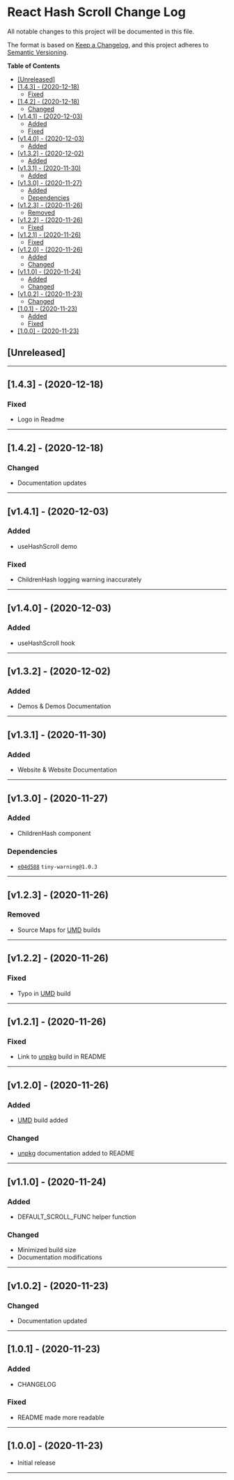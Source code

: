 # React Hash Scroll Change Log <!-- omit in toc -->

All notable changes to this project will be documented in this file.

The format is based on [Keep a Changelog](http://keepachangelog.com/), and this project adheres to [Semantic Versioning](https://semver.org/spec/v2.0.0.html).

**Table of Contents**

- [[Unreleased]](#unreleased)
- [[1.4.3] - (2020-12-18)](#143---2020-12-18)
  - [Fixed](#fixed)
- [[1.4.2] - (2020-12-18)](#142---2020-12-18)
  - [Changed](#changed)
- [[v1.4.1] - (2020-12-03)](#v141---2020-12-03)
  - [Added](#added)
  - [Fixed](#fixed-1)
- [[v1.4.0] - (2020-12-03)](#v140---2020-12-03)
  - [Added](#added-1)
- [[v1.3.2] - (2020-12-02)](#v132---2020-12-02)
  - [Added](#added-2)
- [[v1.3.1] - (2020-11-30)](#v131---2020-11-30)
  - [Added](#added-3)
- [[v1.3.0] - (2020-11-27)](#v130---2020-11-27)
  - [Added](#added-4)
  - [Dependencies](#dependencies)
- [[v1.2.3] - (2020-11-26)](#v123---2020-11-26)
  - [Removed](#removed)
- [[v1.2.2] - (2020-11-26)](#v122---2020-11-26)
  - [Fixed](#fixed-2)
- [[v1.2.1] - (2020-11-26)](#v121---2020-11-26)
  - [Fixed](#fixed-3)
- [[v1.2.0] - (2020-11-26)](#v120---2020-11-26)
  - [Added](#added-5)
  - [Changed](#changed-1)
- [[v1.1.0] - (2020-11-24)](#v110---2020-11-24)
  - [Added](#added-6)
  - [Changed](#changed-2)
- [[v1.0.2] - (2020-11-23)](#v102---2020-11-23)
  - [Changed](#changed-3)
- [[1.0.1] - (2020-11-23)](#101---2020-11-23)
  - [Added](#added-7)
  - [Fixed](#fixed-4)
- [[1.0.0] - (2020-11-23)](#100---2020-11-23)

## [Unreleased]

---

## [1.4.3] - (2020-12-18)

### Fixed

- Logo in Readme

---

## [1.4.2] - (2020-12-18)

### Changed

- Documentation updates

---

## [v1.4.1] - (2020-12-03)

### Added

- useHashScroll demo

### Fixed

- ChildrenHash logging warning inaccurately

---

## [v1.4.0] - (2020-12-03)

### Added

- useHashScroll hook

---

## [v1.3.2] - (2020-12-02)

### Added

- Demos & Demos Documentation

---

## [v1.3.1] - (2020-11-30)

### Added

- Website & Website Documentation

---

## [v1.3.0] - (2020-11-27)

### Added

- ChildrenHash component

### Dependencies

- [`e04d588`](https://github.com/YashTotale/react-hash-scroll/commit/59e057baebe7c10255f4b2faef298ce85e5f2db5) `tiny-warning@1.0.3`

---

## [v1.2.3] - (2020-11-26)

### Removed

- Source Maps for [UMD](https://github.com/umdjs/umd#readme) builds

---

## [v1.2.2] - (2020-11-26)

### Fixed

- Typo in [UMD](https://github.com/umdjs/umd#readme) build

---

## [v1.2.1] - (2020-11-26)

### Fixed

- Link to [unpkg](https://unpkg.com/) build in README

---

## [v1.2.0] - (2020-11-26)

### Added

- [UMD](https://github.com/umdjs/umd#readme) build added

### Changed

- [unpkg](https://unpkg.com/) documentation added to README

---

## [v1.1.0] - (2020-11-24)

### Added

- DEFAULT_SCROLL_FUNC helper function

### Changed

- Minimized build size
- Documentation modifications

---

## [v1.0.2] - (2020-11-23)

### Changed

- Documentation updated

---

## [1.0.1] - (2020-11-23)

### Added

- CHANGELOG

### Fixed

- README made more readable

---

## [1.0.0] - (2020-11-23)

- Initial release

---
